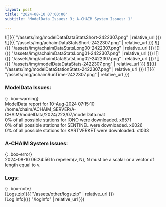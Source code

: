 ```yaml
---
layout: post
title: "2024-08-10 07:00:00"
subtitle: "ModelData Issues: 3; A-CHAIM System Issues: 1"

---
```


![]({{ "/assets/img/modelDataDataStatsShort-2422307.png" | relative_url }})
![]({{ "/assets/img/achaimDataStatsShort-2422307.png" | relative_url }})
![]({{ "/assets/img/achaimDataStatsLong00-2422307.png" | relative_url }})
![]({{ "/assets/img/achaimDataStatsLong01-2422307.png" | relative_url }})
![]({{ "/assets/img/achaimDataStatsLong02-2422307.png" | relative_url }})
![]({{ "/assets/img/modelDataDataStats-2422307.png" | relative_url }})
![]({{ "/assets/img/modelDataStationStats-2422307.png" | relative_url }})
![]({{ "/assets/img/achaimRunTime-2422307.png" | relative_url }})


### ModelData Issues:  
  
{: .box-warning}  
 ModelData report for 10-Aug-2024 07:15:10   
 /home/chaim/ACHAIM_SERVER/A-CHAIM/modelData/2024/223/07/modelData.mat   
 0% of all possible stations for IONO were downloaded. x6571   
 0% of all possible stations for SENTINEL were downloaded. x6026   
 0% of all possible stations for KARTVERKET were downloaded. x1033   
  
### A-CHAIM System Issues:  
  
{: .box-error}  
2024-08-10 06:24:56 In repelem(v, N), N must be a scalar or a vector of length equal to v.  

### Logs:  
  
{: .box-note}  
[Logs.zip]({{ "/assets/other/logs.zip" | relative_url }})  
[Log Info]({{ "/logInfo" | relative_url }})  
